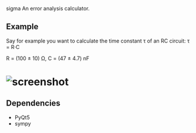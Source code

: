 sigma
An error analysis calculator.

## Example
Say for example you want to calculate the time constant τ of an RC circuit:
τ = R·C

R = (100 ± 10) Ω, C = (47 ± 4.7) nF

# ![screenshot](http://i.imgur.com/N28WSmc.png)

## Dependencies
- PyQt5
- sympy

